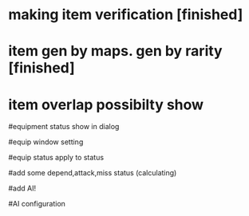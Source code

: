 # making item verification [finished]
# item gen by maps. gen by rarity [finished]
# item overlap possibilty show

#equipment status show in dialog

#equip window setting

#equip status apply to status

#add some depend,attack,miss status (calculating)

#add AI!

#AI configuration
